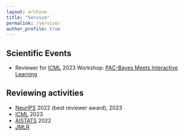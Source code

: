 ```yaml
---
layout: archive
title: "Service"
permalink: /service/
author_profile: true
---
```


## Scientific Events
 * Reviewer for [ICML](https://icml.cc/) 2023 Workshop: [PAC-Bayes Meets Interactive Learning](https://bguedj.github.io/icml2023-workshop/)

## Reviewing activities

* [NeurIPS](https://nips.cc/) 2022 (best reviewer award), 2023
* [ICML](https://icml.cc/) 2023
* [AISTATS](https://aistats.org/) 2022
* [JMLR](https://www.jmlr.org/)
